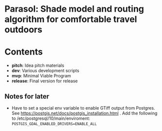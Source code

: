 # Parasol: Shade model and routing algorithm for comfortable travel outdoors 

# Contents

+ **pitch**: Idea pitch materials
+ **dev**: Various development scripts
+ **mvp**: Minimal Viable Program 
+ **release**: Final version for release

## Notes for later

+ Have to set a special env variable to enable GTiff output from Postgres. See
  https://postgis.net/docs/postgis_installation.html . Add the following to
  /etc/postgresql/10/main/enviroment: `POSTGIS_GDAL_ENABLED_DRIVERS=ENABLE_ALL`
